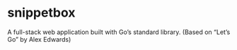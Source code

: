 # snippetbox
A full-stack web application built with Go’s standard library. (Based on “Let’s Go” by Alex Edwards)
